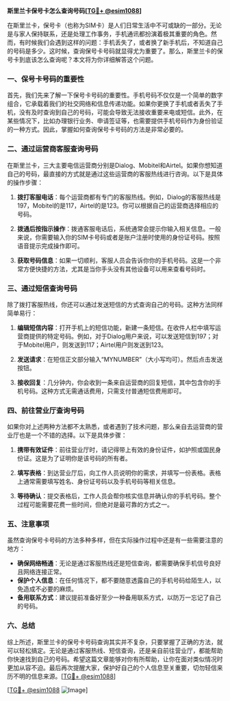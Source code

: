 **斯里兰卡保号卡怎么查询号码[[TG💪+ @esim1088](https://t.me/s/esim1088)]**

在斯里兰卡，保号卡（也称为SIM卡）是人们日常生活中不可或缺的一部分。无论是与家人保持联系，还是处理工作事务，手机通讯都扮演着极其重要的角色。然而，有时候我们会遇到这样的问题：手机丢失了，或者换了新手机后，不知道自己的号码是多少。这时候，查询保号卡号码就显得尤为重要了。那么，斯里兰卡的保号卡到底该怎么查询呢？本文将为你详细解答这个问题。

### 一、保号卡号码的重要性

首先，我们先来了解一下保号卡号码的重要性。手机号码不仅仅是一个简单的数字组合，它承载着我们的社交网络和信息传递功能。如果你更换了手机或者丢失了手机，没有及时查询到自己的号码，可能会导致无法接收重要来电或短信。此外，在某些情况下，比如办理银行业务、申请签证等，也需要提供手机号码作为身份验证的一种方式。因此，掌握如何查询保号卡号码的方法是非常必要的。

### 二、通过运营商客服查询号码

在斯里兰卡，三大主要电信运营商分别是Dialog、Mobitel和Airtel。如果你想知道自己的号码，最直接的方式就是通过这些运营商的客服热线进行咨询。以下是具体的操作步骤：

1. **拨打客服电话**：每个运营商都有专门的客服热线。例如，Dialog的客服热线是197，Mobitel的是117，Airtel的是123。你可以根据自己的运营商选择相应的号码。
   
2. **拨通后按指示操作**：拨通客服电话后，系统通常会提示你输入相关信息。一般来说，你需要输入你的SIM卡号码或者是账户注册时使用的身份证号码。按照语音提示完成操作即可。

3. **获取号码信息**：如果一切顺利，客服人员会告诉你你的手机号码。这是一个非常方便快捷的方法，尤其是当你手头没有其他设备可以用来查看号码时。

### 三、通过短信查询号码

除了拨打客服热线，你还可以通过发送短信的方式查询自己的号码。这种方法同样简单易行：

1. **编辑短信内容**：打开手机上的短信功能，新建一条短信。在收件人栏中填写运营商提供的特定号码。例如，对于Dialog用户来说，可以发送短信到197；对于Mobitel用户，则发送到117；Airtel用户则发送到123。

2. **发送请求**：在短信正文部分输入“MYNUMBER”（大小写均可）。然后点击发送按钮。

3. **接收回复**：几分钟内，你会收到一条来自运营商的回复短信，其中包含你的手机号码。这种方式无需通话费用，只需支付普通短信费用即可。

### 四、前往营业厅查询号码

如果你对上述两种方法都不太熟悉，或者遇到了技术问题，那么亲自去运营商的营业厅也是一个不错的选择。以下是具体步骤：

1. **携带有效证件**：前往营业厅时，请记得带上有效的身份证件，如护照或国民身份证。这是为了证明你是该号码的所有者。

2. **填写表格**：到达营业厅后，向工作人员说明你的需求，并填写一份表格。表格上通常需要填写姓名、身份证号码以及手机号码等相关信息。

3. **等待确认**：提交表格后，工作人员会帮你核实信息并确认你的手机号码。整个过程可能需要花费一些时间，但绝对是最可靠的方式之一。

### 五、注意事项

虽然查询保号卡号码的方法多种多样，但在实际操作过程中还是有一些需要注意的地方：

- **确保网络畅通**：无论是通过客服热线还是短信查询，都需要确保手机信号良好且网络连接正常。
- **保护个人信息**：在任何情况下，都不要随意透露自己的手机号码给陌生人，以免造成不必要的麻烦。
- **备用联系方式**：建议提前准备好至少一种备用联系方式，以防万一忘记了自己的号码。

### 六、总结

综上所述，斯里兰卡的保号卡号码查询其实并不复杂，只要掌握了正确的方法，就可以轻松搞定。无论是通过客服热线、短信查询，还是亲自前往营业厅，都能帮助你快速找到自己的号码。希望这篇文章能够对你有所帮助，让你在面对类似情况时更加从容不迫。最后再次提醒大家，保护好自己的个人信息至关重要，切勿轻信来历不明的信息来源。[[TG💪+ @esim1088](https://t.me/s/esim1088)]

[[TG💪+ @esim1088](https://t.me/s/esim1088) ![Image](https://i.postimg.cc/4NQfJmqS/Snipaste-2025-05-13-00-14-12.png)]